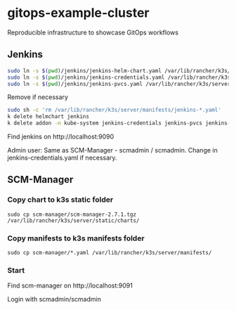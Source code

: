 # gitops-example-cluster
Reproducible infrastructure to showcase GitOps workflows

## Jenkins

```bash
sudo ln -s $(pwd)/jenkins/jenkins-helm-chart.yaml /var/lib/rancher/k3s/server/manifests/
sudo ln -s $(pwd)/jenkins/jenkins-credentials.yaml /var/lib/rancher/k3s/server/manifests/
sudo ln -s $(pwd)/jenkins/jenkins-pvcs.yaml /var/lib/rancher/k3s/server/manifests/
```

Remove if necessary

```bash
sudo sh -c 'rm /var/lib/rancher/k3s/server/manifests/jenkins-*.yaml' 
k delete helmchart jenkins
k delete addon -n kube-system jenkins-credentials jenkins-pvcs jenkins-helm-chart
```

Find jenkins on http://localhost:9090

Admin user: Same as SCM-Manager - scmadmin / scmadmin.
Change in jenkins-credentials.yaml if necessary.


## SCM-Manager

### Copy chart to k3s static folder

```
sudo cp scm-manager/scm-manager-2.7.1.tgz  /var/lib/rancher/k3s/server/static/charts/
```

### Copy manifests to k3s manifests folder

```
sudo cp scm-manager/*.yaml /var/lib/rancher/k3s/server/manifests/
```

### Start

Find scm-manager on http://localhost:9091

Login with scmadmin/scmadmin